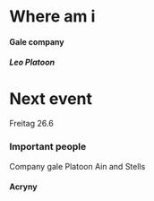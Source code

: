 
# Where am i

#### Gale company
##### Leo Platoon


# Next event

Freitag 26.6

### Important people

Company 
gale
Platoon
Ain and Stells


#### Acryny